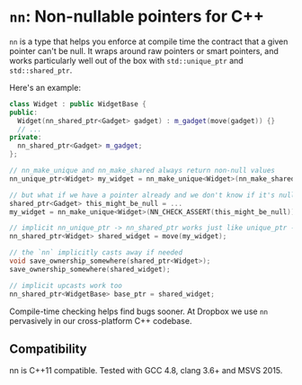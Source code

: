 # `nn`: Non-nullable pointers for C++

`nn` is a type that helps you enforce at compile time the contract that a given pointer
can't be null. It wraps around raw pointers or smart pointers, and works particularly
well out of the box with `std::unique_ptr` and `std::shared_ptr`.

Here's an example:

```cpp
class Widget : public WidgetBase {
public:
  Widget(nn_shared_ptr<Gadget> gadget) : m_gadget(move(gadget)) {}
  // ...
private:
  nn_shared_ptr<Gadget> m_gadget;
};

// nn_make_unique and nn_make_shared always return non-null values
nn_unique_ptr<Widget> my_widget = nn_make_unique<Widget>(nn_make_shared<Gadget>());

// but what if we have a pointer already and we don't know if it's null?
shared_ptr<Gadget> this_might_be_null = ...
my_widget = nn_make_unique<Widget>(NN_CHECK_ASSERT(this_might_be_null));

// implicit nn_unique_ptr -> nn_shared_ptr works just like unique_ptr -> shared_ptr
nn_shared_ptr<Widget> shared_widget = move(my_widget);

// the `nn` implicitly casts away if needed
void save_ownership_somewhere(shared_ptr<Widget>);
save_ownership_somewhere(shared_widget);

// implicit upcasts work too
nn_shared_ptr<WidgetBase> base_ptr = shared_widget;
```

Compile-time checking helps find bugs sooner. At Dropbox we use `nn` pervasively in our
cross-platform C++ codebase.

## Compatibility

nn is C++11 compatible. Tested with GCC 4.8, clang 3.6+ and MSVS 2015.

